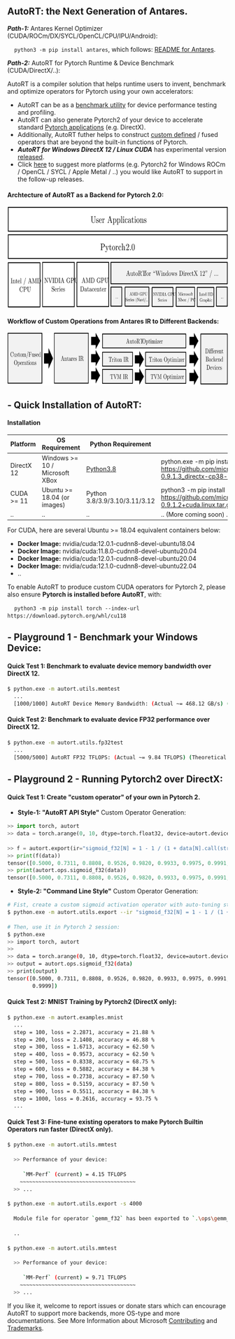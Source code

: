 ## AutoRT: the Next Generation of Antares.

***Path-1:*** Antares Kernel Optimizer (CUDA/ROCm/DX/SYCL/OpenCL/CPU/IPU/Android):

&nbsp;&nbsp;&nbsp;&nbsp;`python3 -m pip install antares`, which follows: [README for Antares](README-legacy.md).

***Path-2:*** AutoRT for Pytorch Runtime & Device Benchmark (CUDA/DirectX/..):

AutoRT is a compiler solution that helps runtime users to invent, benchmark and optimize operators for Pytorch using your own accelerators:
- AutoRT can be as a [benchmark utility](#--playground-1---benchmark-your-windows-device) for device performance testing and profiling.
- AutoRT can also generate Pytorch2 of your device to accelerate standard [Pytorch applications](#quick-test-2-mnist-training-by-pytorch2-using-windows-directx) (e.g. DirectX).
- Additionally, AutoRT futher helps to construct [custom defined](#quick-test-1-create-custom-operator-of-your-own-in-pytorch-2) / fused operators that are beyond the built-in functions of Pytorch.
- ***AutoRT for Windows DirectX 12 / Linux CUDA*** has experimental version [released](#--quick-installation-of-autort).
- Click [here](https://github.com/microsoft/antares/issues/new) to suggest more platforms (e.g. Pytorch2 for Windows ROCm / OpenCL / SYCL / Apple Metal / ..) you would like AutoRT to support in the follow-up releases.

#### Archtecture of AutoRT as a Backend for Pytorch 2.0:
<p align="center">
  <img src="AutoRT4Torch.svg" data-canonical-src="AutoRT4Torch.svg" width="650" height="230" />
</p>

#### Workflow of Custom Operations from Antares IR to Different Backends:
<p align="center">
  <img src="AutoRT-opt.svg" data-canonical-src="AutoRT-opt.svg" width="650" height="120" />
</p>


## - Quick Installation of AutoRT:

#### Installation

| Platform | OS Requirement | Python Requirement | Download Link |
| --- | --- | --- | --- |
| DirectX 12 | Windows >= 10 / Microsoft XBox | [Python3.8](https://www.python.org/ftp/python/3.8.10/python-3.8.10-amd64.exe) | python.exe -m pip install --verbose https://github.com/microsoft/antares/releases/download/v0.9.1/autort-0.9.1.3_directx-cp38-cp38-win_amd64.whl |
| CUDA >= 11 | Ubuntu >= 18.04 (or images) | Python 3.8/3.9/3.10/3.11/3.12 | python3 -m pip install --verbose https://github.com/microsoft/antares/releases/download/v0.9.1/autort-0.9.1.2+cuda.linux.tar.gz |
| .. | .. | .. | .. (More coming soon) .. |

For CUDA, here are several Ubuntu >= 18.04 equivalent containers below:
 * **Docker Image:** nvidia/cuda:12.0.1-cudnn8-devel-ubuntu18.04
 * **Docker Image:** nvidia/cuda:11.8.0-cudnn8-devel-ubuntu20.04
 * **Docker Image:** nvidia/cuda:12.0.1-cudnn8-devel-ubuntu20.04
 * **Docker Image:** nvidia/cuda:12.1.0-cudnn8-devel-ubuntu22.04
 * ..

To enable AutoRT to produce custom CUDA operators for Pytorch 2, please also ensure **Pytorch is installed before AutoRT**, with:

&nbsp;&nbsp;&nbsp;&nbsp;`python3 -m pip install torch --index-url https://download.pytorch.org/whl/cu118`

## - Playground 1 - Benchmark your Windows Device:

#### Quick Test 1: Benchmark to evaluate device memory bandwidth over DirectX 12.
```sh
$ python.exe -m autort.utils.memtest
  ...
  [1000/1000] AutoRT Device Memory Bandwidth: (Actual ~= 468.12 GB/s) (Theoretical ~= 561.75 GB/s)
```

#### Quick Test 2: Benchmark to evaluate device FP32 performance over DirectX 12.
```sh
$ python.exe -m autort.utils.fp32test
  ...
  [5000/5000] AutoRT FP32 TFLOPS: (Actual ~= 9.84 TFLOPS) (Theoretical ~= 10.93 TFLOPS)
```

## - Playground 2 - Running Pytorch2 over DirectX:

#### Quick Test 1: Create "custom operator" of your own in Pytorch 2.

- **Style-1: "AutoRT API Style"** Custom Operator Generation:
```py
>> import torch, autort
>> data = torch.arange(0, 10, dtype=torch.float32, device=autort.device())

>> f = autort.export(ir="sigmoid_f32[N] = 1 - 1 / (1 + data[N].call(strs.exp))", inputs=["data=float32[N:4096000]"], config="tune:5")
>> print(f(data))
tensor([0.5000, 0.7311, 0.8808, 0.9526, 0.9820, 0.9933, 0.9975, 0.9991, 0.9997, 0.9999])
>> print(autort.ops.sigmoid_f32(data))
tensor([0.5000, 0.7311, 0.8808, 0.9526, 0.9820, 0.9933, 0.9975, 0.9991, 0.9997, 0.9999])
```

- **Style-2: "Command Line Style"** Custom Operator Generation:
```sh
# Fist, create a custom sigmoid activation operator with auto-tuning steps == 10:
$ python.exe -m autort.utils.export --ir "sigmoid_f32[N] = 1 - 1 / (1 + data[N].call(strs.exp))" -i data=float32[N:4096000] -c "tune:5"

# Then, use it in Pytorch 2 session:
$ python.exe
>> import torch, autort
>>
>> data = torch.arange(0, 10, dtype=torch.float32, device=autort.device())
>> output = autort.ops.sigmoid_f32(data)
>> print(output)
tensor([0.5000, 0.7311, 0.8808, 0.9526, 0.9820, 0.9933, 0.9975, 0.9991, 0.9997,
        0.9999])
```


#### Quick Test 2: MNIST Training by Pytorch2 (DirectX only):
```sh
$ python.exe -m autort.examples.mnist
  ...
  step = 100, loss = 2.2871, accuracy = 21.88 %
  step = 200, loss = 2.1408, accuracy = 46.88 %
  step = 300, loss = 1.6713, accuracy = 62.50 %
  step = 400, loss = 0.9573, accuracy = 62.50 %
  step = 500, loss = 0.8338, accuracy = 68.75 %
  step = 600, loss = 0.5882, accuracy = 84.38 %
  step = 700, loss = 0.2738, accuracy = 87.50 %
  step = 800, loss = 0.5159, accuracy = 87.50 %
  step = 900, loss = 0.5511, accuracy = 84.38 %
  step = 1000, loss = 0.2616, accuracy = 93.75 %
  ...
```

#### Quick Test 3: Fine-tune existing operators to make Pytorch Builtin Operators run faster (DirectX only).
```sh
$ python.exe -m autort.utils.mmtest

  >> Performance of your device:

     `MM-Perf` (current) = 4.15 TFLOPS
    ~~~~~~~~~~~~~~~~~~~~~~~~~~~~~~~~~~~~~
  >> ...

$ python.exe -m autort.utils.export -s 4000

  Module file for operator `gemm_f32` has been exported to `.\ops\gemm_f32.mod`.

  ..

$ python.exe -m autort.utils.mmtest

  >> Performance of your device:

     `MM-Perf` (current) = 9.71 TFLOPS
    ~~~~~~~~~~~~~~~~~~~~~~~~~~~~~~~~~~~~~
  >> ...
```

If you like it, welcome to report issues or donate stars which can encourage AutoRT to support more backends, more OS-type and more documentations. See More Information about Microsoft [Contributing](CONTRIBUTING.md) and [Trademarks](TRADEMARKS.md).
